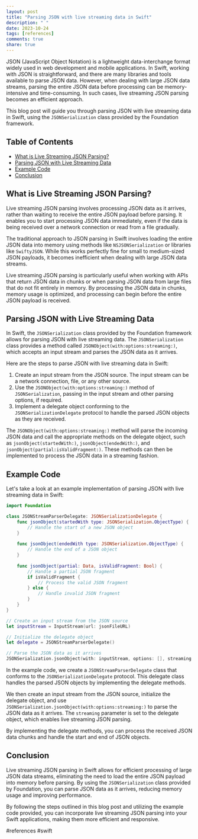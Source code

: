 ```yaml
---
layout: post
title: "Parsing JSON with live streaming data in Swift"
description: " "
date: 2023-10-24
tags: [references]
comments: true
share: true
---
```


JSON (JavaScript Object Notation) is a lightweight data-interchange format widely used in web development and mobile applications. In Swift, working with JSON is straightforward, and there are many libraries and tools available to parse JSON data. However, when dealing with large JSON data streams, parsing the entire JSON data before processing can be memory-intensive and time-consuming. In such cases, live streaming JSON parsing becomes an efficient approach.

This blog post will guide you through parsing JSON with live streaming data in Swift, using the `JSONSerialization` class provided by the Foundation framework.

## Table of Contents
- [What is Live Streaming JSON Parsing?](#what-is-live-streaming-json-parsing)
- [Parsing JSON with Live Streaming Data](#parsing-json-with-live-streaming-data)
- [Example Code](#example-code)
- [Conclusion](#conclusion)

## What is Live Streaming JSON Parsing?

Live streaming JSON parsing involves processing JSON data as it arrives, rather than waiting to receive the entire JSON payload before parsing. It enables you to start processing JSON data immediately, even if the data is being received over a network connection or read from a file gradually.

The traditional approach to JSON parsing in Swift involves loading the entire JSON data into memory using methods like `NSJSONSerialization` or libraries like `SwiftyJSON`. While this works perfectly fine for small to medium-sized JSON payloads, it becomes inefficient when dealing with large JSON data streams.

Live streaming JSON parsing is particularly useful when working with APIs that return JSON data in chunks or when parsing JSON data from large files that do not fit entirely in memory. By processing the JSON data in chunks, memory usage is optimized, and processing can begin before the entire JSON payload is received.

## Parsing JSON with Live Streaming Data

In Swift, the `JSONSerialization` class provided by the Foundation framework allows for parsing JSON with live streaming data. The `JSONSerialization` class provides a method called `JSONObject(with:options:streaming:)`, which accepts an input stream and parses the JSON data as it arrives.

Here are the steps to parse JSON with live streaming data in Swift:

1. Create an input stream from the JSON source. The input stream can be a network connection, file, or any other source.
2. Use the `JSONObject(with:options:streaming:)` method of `JSONSerialization`, passing in the input stream and other parsing options, if required.
3. Implement a delegate object conforming to the `JSONSerializationDelegate` protocol to handle the parsed JSON objects as they are received.

The `JSONObject(with:options:streaming:)` method will parse the incoming JSON data and call the appropriate methods on the delegate object, such as `jsonObject(startedWith:)`, `jsonObject(endedWith:)`, and `jsonObject(partial:isValidFragment:)`. These methods can then be implemented to process the JSON data in a streaming fashion.

## Example Code

Let's take a look at an example implementation of parsing JSON with live streaming data in Swift:

```swift
import Foundation

class JSONStreamParserDelegate: JSONSerializationDelegate {
    func jsonObject(startedWith type: JSONSerialization.ObjectType) {
        // Handle the start of a new JSON object
    }
    
    func jsonObject(endedWith type: JSONSerialization.ObjectType) {
        // Handle the end of a JSON object
    }
    
    func jsonObject(partial: Data, isValidFragment: Bool) {
        // Handle a partial JSON fragment
        if isValidFragment {
            // Process the valid JSON fragment
        } else {
            // Handle invalid JSON fragment
        }
    }
}

// Create an input stream from the JSON source
let inputStream = InputStream(url: jsonFileURL)

// Initialize the delegate object
let delegate = JSONStreamParserDelegate()

// Parse the JSON data as it arrives
JSONSerialization.jsonObject(with: inputStream, options: [], streaming: delegate)
```

In the example code, we create a `JSONStreamParserDelegate` class that conforms to the `JSONSerializationDelegate` protocol. This delegate class handles the parsed JSON objects by implementing the delegate methods.

We then create an input stream from the JSON source, initialize the delegate object, and use `JSONSerialization.jsonObject(with:options:streaming:)` to parse the JSON data as it arrives. The `streaming` parameter is set to the delegate object, which enables live streaming JSON parsing.

By implementing the delegate methods, you can process the received JSON data chunks and handle the start and end of JSON objects.

## Conclusion

Live streaming JSON parsing in Swift allows for efficient processing of large JSON data streams, eliminating the need to load the entire JSON payload into memory before parsing. By using the `JSONSerialization` class provided by Foundation, you can parse JSON data as it arrives, reducing memory usage and improving performance.

By following the steps outlined in this blog post and utilizing the example code provided, you can incorporate live streaming JSON parsing into your Swift applications, making them more efficient and responsive.

#references #swift